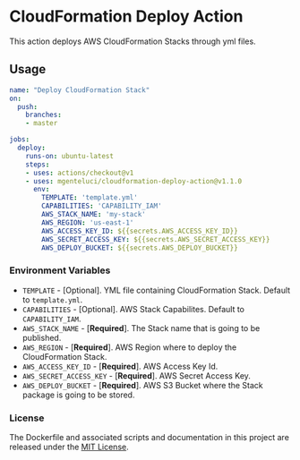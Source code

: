 # CloudFormation Deploy Action

This action deploys AWS CloudFormation Stacks through yml files.

## Usage

```yml
name: "Deploy CloudFormation Stack"
on: 
  push:
    branches:
    - master

jobs:
  deploy:
    runs-on: ubuntu-latest
    steps:
    - uses: actions/checkout@v1
    - uses: mgenteluci/cloudformation-deploy-action@v1.1.0
      env:
        TEMPLATE: 'template.yml'
        CAPABILITIES: 'CAPABILITY_IAM'
        AWS_STACK_NAME: 'my-stack'
        AWS_REGION: 'us-east-1'
        AWS_ACCESS_KEY_ID: ${{secrets.AWS_ACCESS_KEY_ID}}
        AWS_SECRET_ACCESS_KEY: ${{secrets.AWS_SECRET_ACCESS_KEY}}
        AWS_DEPLOY_BUCKET: ${{secrets.AWS_DEPLOY_BUCKET}}
```

### Environment Variables

* `TEMPLATE` - [Optional]. YML file containing CloudFormation Stack. Default to `template.yml`.
* `CAPABILITIES` - [Optional]. AWS Stack Capabilites. Default to `CAPABILITY_IAM`.
* `AWS_STACK_NAME` - [**Required**]. The Stack name that is going to be published.
* `AWS_REGION` - [**Required**]. AWS Region where to deploy the CloudFormation Stack.
* `AWS_ACCESS_KEY_ID` - [**Required**]. AWS Access Key Id.
* `AWS_SECRET_ACCESS_KEY` - [**Required**]. AWS Secret Access Key.
* `AWS_DEPLOY_BUCKET` - [**Required**]. AWS S3 Bucket where the Stack package is going to be stored.

### License

The Dockerfile and associated scripts and documentation in this project are released under the [MIT License](LICENSE).
